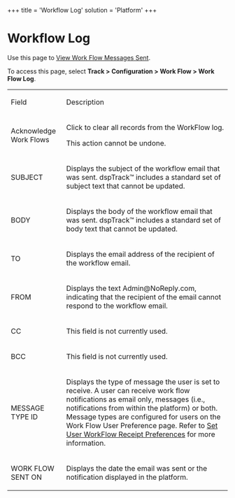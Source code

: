 +++
title = 'Workflow Log'
solution = 'Platform'
+++

# Workflow Log

<div class="use">

Use this page to [View Work Flow Messages
Sent](../Use_Cases/View_Workflow_Messages_Sent.htm).

</div>

To access this page, select **Track \> Configuration \> Work Flow \>
Work Flow Log**.

<table>
<tbody>
<tr class="odd">
<td><p>Field</p></td>
<td><p>Description</p></td>
</tr>
<tr class="even">
<td><p>Acknowledge Work Flows</p></td>
<td><p>Click to clear all records from the WorkFlow log.</p>
<p>This action cannot be undone.</p></td>
</tr>
<tr class="odd">
<td><p>SUBJECT</p></td>
<td><p>Displays the subject of the workflow email that was sent. dspTrack™ includes a standard set of subject text that cannot be updated.</p></td>
</tr>
<tr class="even">
<td><p>BODY</p></td>
<td><p>Displays the body of the workflow email that was sent. dspTrack™ includes a standard set of body text that cannot be updated.</p></td>
</tr>
<tr class="odd">
<td><p>TO</p></td>
<td><p>Displays the email address of the recipient of the workflow email.</p></td>
</tr>
<tr class="even">
<td><p>FROM</p></td>
<td><p>Displays the text <span>Admin@NoReply.com</span>, indicating that the recipient of the email cannot respond to the workflow email.</p></td>
</tr>
<tr class="odd">
<td><p>CC</p></td>
<td><p>This field is not currently used.</p></td>
</tr>
<tr class="even">
<td><p>BCC</p></td>
<td><p>This field is not currently used.</p></td>
</tr>
<tr class="odd">
<td><p>MESSAGE TYPE ID</p></td>
<td><p>Displays the type of message the user is set to receive. A user can receive work flow notifications as email only, messages (i.e., notifications from within the platform) or both. Message types are configured for users on the Work Flow User Preference page. Refer to <a href="../Use_Cases/Set_User_Workflow_Receipt_Preferences.htm">Set User WorkFlow Receipt Preferences</a> for more information.</p></td>
</tr>
<tr class="even">
<td><p>WORK FLOW SENT ON</p></td>
<td><p>Displays the date the email was sent or the notification displayed in the platform.</p></td>
</tr>
</tbody>
</table>
